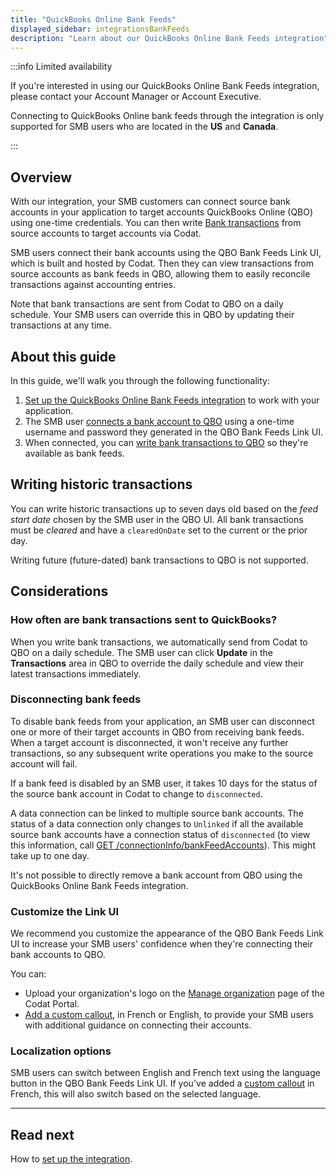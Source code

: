 ```yaml
---
title: "QuickBooks Online Bank Feeds"
displayed_sidebar: integrationsBankFeeds
description: "Learn about our QuickBooks Online Bank Feeds integration"
---
```


:::info Limited availability

If you're interested in using our QuickBooks Online Bank Feeds integration, please contact your Account Manager or Account Executive.

Connecting to QuickBooks Online bank feeds through the integration is only supported for SMB users who are located in the **US** and **Canada**.

:::

## Overview

With our integration, your SMB customers can connect source bank accounts in your application to target accounts QuickBooks Online (QBO) using one-time credentials. You can then write [Bank transactions](/accounting-api#/schemas/BankTransactions) from source accounts to target accounts via Codat.

SMB users connect their bank accounts using the QBO Bank Feeds Link UI, which is built and hosted by Codat. Then they can view transactions from source accounts as bank feeds in QBO, allowing them to easily reconcile transactions against accounting entries.

Note that bank transactions are sent from Codat to QBO on a daily schedule. Your SMB users can override this in QBO by updating their transactions at any time.

## About this guide

In this guide, we'll walk you through the following functionality:

1. [Set up the QuickBooks Online Bank Feeds integration](/integrations/bank-feeds/qbo-bank-feeds/qbo-bank-feeds-setup) to work with your application.
2. The SMB user [connects a bank account to QBO](/integrations/bank-feeds/qbo-bank-feeds/qbo-bank-feeds-smb-user) using a one-time username and password they generated in the QBO Bank Feeds Link UI.
3. When connected, you can [write bank transactions to QBO](/integrations/bank-feeds/qbo-bank-feeds/qbo-bank-feeds-push-bank-transactions) so they're available as bank feeds.

## Writing historic transactions

You can write historic transactions up to seven days old based on the _feed start date_ chosen by the SMB user in the QBO UI. All bank transactions must be _cleared_ and have a `clearedOnDate` set to the current or the prior day.

Writing future (future-dated) bank transactions to QBO is not supported.

## Considerations

### How often are bank transactions sent to QuickBooks?

When you write bank transactions, we automatically send from Codat to QBO on a daily schedule. The SMB user can click **Update** in the **Transactions** area in QBO to override the daily schedule and view their latest transactions immediately.

### Disconnecting bank feeds

To disable bank feeds from your application, an SMB user can disconnect one or more of their target accounts in QBO from receiving bank feeds. When a target account is disconnected, it won't receive any further transactions, so any subsequent write operations you make to the source account will fail.

If a bank feed is disabled by an SMB user, it takes 10 days for the status of the source bank account in Codat to change to `disconnected`.

A data connection can be linked to multiple source bank accounts. The status of a data connection only changes to `Unlinked` if all the available source bank accounts have a connection status of `disconnected` (to view this information, call [GET /connectionInfo/bankFeedAccounts](/bank-feeds-api#/operations/get-bank-feeds)). This might take up to one day.

It's not possible to directly remove a bank account from QBO using the QuickBooks Online Bank Feeds integration.

### Customize the Link UI

We recommend you customize the appearance of the QBO Bank Feeds Link UI to increase your SMB users' confidence when they're connecting their bank accounts to QBO.

You can:
- Upload your organization's logo on the [Manage organization](https://app-integration.codat.io/settings/organization) page of the Codat Portal.
- [Add a custom callout](/integrations/bank-feeds/qbo-bank-feeds/qbo-bank-feeds-setup#add-a-custom-callout-to-the-link-site), in French or English, to provide your SMB users with additional guidance on connecting their accounts.

### Localization options

SMB users can switch between English and French text using the language button in the QBO Bank Feeds Link UI. If you've added a [custom callout](/integrations/bank-feeds/qbo-bank-feeds/qbo-bank-feeds-setup#add-a-custom-callout-to-the-link-site) in French, this will also switch based on the selected language.

---

## Read next

How to [set up the integration](/integrations/bank-feeds/qbo-bank-feeds/qbo-bank-feeds-setup).

